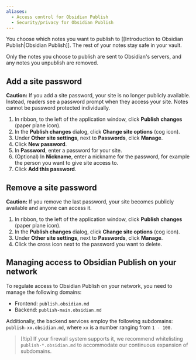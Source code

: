 ```yaml
---
aliases:
  - Access control for Obsidian Publish
  - Security/privacy for Obsidian Publish
---
```

You choose which notes you want to publish to [[Introduction to Obsidian Publish|Obsidian Publish]]. The rest of your notes stay safe in your vault.

Only the notes you choose to publish are sent to Obsidian's servers, and any notes you unpublish are removed.

## Add a site password

**Caution:** If you add a site password, your site is no longer publicly available. Instead, readers see a password prompt when they access your site. Notes cannot be password protected individually.

1. In ribbon, to the left of the application window, click **Publish changes** (paper plane icon).
2. In the **Publish changes** dialog, click **Change site options** (cog icon).
3. Under **Other site settings**, next to **Passwords**, click **Manage**.
4. Click **New password**.
5. In **Password**, enter a password for your site.
6. (Optional) In **Nickname**, enter a nickname for the password, for example the person you want to give site access to.
7. Click **Add this password**.

## Remove a site password

**Caution:** If you remove the last password, your site becomes publicly available and anyone can access it.

1. In ribbon, to the left of the application window, click **Publish changes** (paper plane icon).
2. In the **Publish changes** dialog, click **Change site options** (cog icon).
3. Under **Other site settings**, next to **Passwords**, click **Manage**.
5. Click the cross icon next to the password you want to delete.

## Managing access to Obsidian Publish on your network

To regulate access to Obsidian Publish on your network, you need to manage the following domains:

- Frontend: `publish.obsidian.md`
- Backend: `publish-main.obsidian.md`

Additionally, the backend services employ the following subdomains: `publish-xx.obsidian.md`, where `xx` is a number ranging from `1 - 100`.

> [!tip] If your firewall system supports it, we recommend whitelisting `publish-*.obsidian.md` to accommodate our continuous expansion of subdomains.
